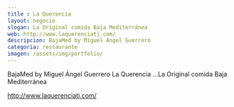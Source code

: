```yaml
---
title : La Querencia
layout: negocio
slogan: La Original comida Baja Mediterránea
web: http://www.laquerenciatj.com/
descripcion: BajaMed by Miguel Ángel Guerrero
categoria: restaurante
imagen: /assets/img/portfolio/
---
```



BajaMed by Miguel Ángel Guerrero
La Querencia ...La Original comida Baja Mediterránea


http://www.laquerenciatj.com/